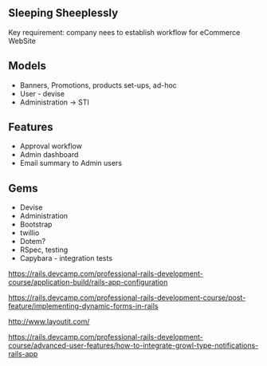 ## Sleeping Sheeplessly

Key requirement: company nees to establish workflow for eCommerce WebSite

## Models
-  Banners, Promotions, products set-ups, ad-hoc
- User - devise
- Administration -> STI


## Features
- Approval workflow
- Admin dashboard
- Email summary to Admin users


## Gems
- Devise
- Administration
- Bootstrap
- twillio
- Dotem?
- RSpec, testing
- Capybara - integration tests

https://rails.devcamp.com/professional-rails-development-course/application-build/rails-app-configuration

https://rails.devcamp.com/professional-rails-development-course/post-feature/implementing-dynamic-forms-in-rails

http://www.layoutit.com/

https://rails.devcamp.com/professional-rails-development-course/advanced-user-features/how-to-integrate-growl-type-notifications-rails-app